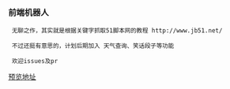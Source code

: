 ### 前端机器人

```
 无聊之作，其实就是根据关键字抓取51脚本网的教程 http://www.jb51.net/

 不过还挺有意思的，计划后期加入 天气查询、笑话段子等功能

 欢迎issues及pr
```
[预览地址](http://wo2.me/fedog)

